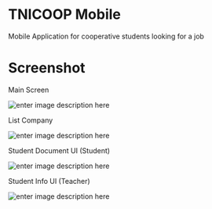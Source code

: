 # TNICOOP Mobile

Mobile Application for cooperative students looking for a job


# Screenshot

Main Screen

![enter image description here](https://i.imgur.com/vAWxifWl.png)

List Company

![enter image description here](https://i.imgur.com/2VMx6pIl.jpg)

Student Document UI (Student)

![enter image description here](https://i.imgur.com/08i7QWZl.png)

Student Info UI (Teacher)

![enter image description here](https://i.imgur.com/dSjTsyWl.png)
